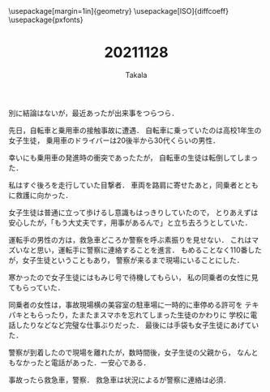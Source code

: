 ﻿---
title: 20211128
yesterday: 20211127
tomorrow: 20211129
days: 702
author: Takala
header-includes:
  - \usepackage[margin=1in]{geometry}
  - \usepackage[ISO]{diffcoeff}
  - \usepackage{pxfonts}
---


別に結論はないが，最近あったが出来事をつらつら．




先日，自転車と乗用車の接触事故に遭遇．
自転車に乗っていたのは高校1年生の女子生徒，
乗用車のドライバーは20後半から30代くらいの男性．


幸いにも乗用車の発進時の衝突であったたが，
自転車の生徒は転倒してしまった．


私はすぐ後ろを走行していた目撃者．
車両を路肩に寄せたあと，同乗者とともに救護に向かった．


女子生徒は普通に立って歩けるし意識もはっきりしていたので，
とりあえずは安心したが，「もう大丈夫です，用事があるんで」と立ち去ろうとしていた．


運転手の男性の方は，救急車どころか警察を呼ぶ素振りを見せない．
これはマズいなと思い，運転手に警察に連絡することを進言．
もめることなく110番したが，女子生徒ということもあり，
警察が来るまで現場にいることにした．


寒かったので女子生徒にはもみじ号で待機してもらい，
私の同乗者の女性に見てもらっていた．


同乗者の女性は，事故現場横の美容室の駐車場に一時的に車停める許可を
テキパキともらったり，たまたまスマホを忘れてしまった生徒のかわりに
学校に電話したりなどなど完璧な仕事ぶりだった．
最後には手袋も女子生徒にあげていた．



警察が到着したので現場を離れたが，数時間後，女子生徒の父親から，
なんともなかったと電話があった．一安心である．



事故ったら救急車，警察．
救急車は状況によるが警察に連絡は必須．


